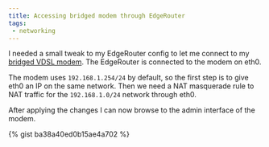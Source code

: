 ```yaml
---
title: Accessing bridged modem through EdgeRouter
tags: 
 - networking
---
```


I needed a small tweak to my EdgeRouter config to let me connect to my [bridged VDSL modem](https://www.spark.co.nz/help/internet-data/equipment/huawei/hg630b-gateway/setup-bridge-mode-huawei-hg630b/). The EdgeRouter is connected to the modem on eth0.

The modem uses `192.168.1.254/24` by default, so the first step is to give eth0 an IP on the same network. Then we need a NAT masquerade rule to NAT traffic for the `192.168.1.0/24` network through eth0. 

After applying the changes I can now browse to the admin interface of the modem.

{% gist ba38a40ed0b15ae4a702 %}
